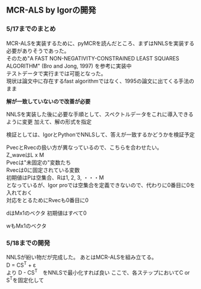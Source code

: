 ## MCR-ALS by Igorの開発

### 5/17までのまとめ
MCR-ALSを実装するために、pyMCRを読んだところ、まずはNNLSを実装する必要がありそうであった。   
そのため"A FAST NON-NEGATIVITY-CONSTRAINED LEAST SQUARES ALGORITHM" (Bro and Jong, 1997)
を参考に実装中  
テストデータで実行までは可能となった。  
現状は論文中に存在するfast algorithmではなく、1995の論文に出てくる手法のまま

**解が一致していないので改善が必要**

NNLSを実装した後に必要な手順として、スペクトルデータをこれに導入できるように変更
加えて、解の形式を指定

検証としては、IgorとPythonでNNLSして、答えが一致するかどうかを検証予定

PvecとRvecの扱い方が異なっているので、こちらを合わせたい。  
Z_waveはL x M  
Pvecは"未固定の"変数たち  
Rvecは0に固定されている変数  
初期値はPは空集合、Rは1, 2, 3, ・・・M  
となっているが、Igor proでは空集合を定義できないので、代わりに0番目に0を入れておく  
対応をとるためにRvecも0番目に0

dはMx1のベクタ
初期値はすべて0

wもMx1のベクタ

### 5/18までの開発  
NNLSが紛い物だが完成した。
あとはMCR-ALSを組み立てる。  
D = CS<sup>T</sup> + &epsilon;  
より
D - CS<sup>T</sup>　をNNLSで最小化すれば良い
ここで、各ステップにおいてC or S<sup>T</sup>を固定化して
